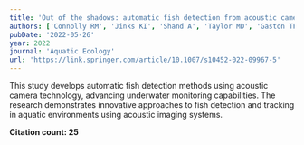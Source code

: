 ```yaml
---
title: 'Out of the shadows: automatic fish detection from acoustic cameras'
authors: ['Connolly RM', 'Jinks KI', 'Shand A', 'Taylor MD', 'Gaston TF', 'Becker A', 'Jinks EL']
pubDate: '2022-05-26'
year: 2022
journal: 'Aquatic Ecology'
url: 'https://link.springer.com/article/10.1007/s10452-022-09967-5'
---
```


This study develops automatic fish detection methods using acoustic camera technology, advancing underwater monitoring capabilities. The research demonstrates innovative approaches to fish detection and tracking in aquatic environments using acoustic imaging systems.

**Citation count: 25**
